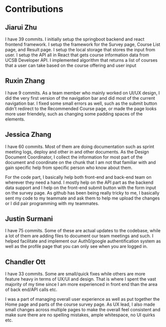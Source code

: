 # Contributions

## Jiarui Zhu
I have 39 commits. I initially setup the springboot backend and react frontend framework.
I setup the framework for the Survey page, Course List page, and Result page.
I setup the local storage that stores the input from user.
I setup the API all in React that gets course information data from UCSB Developer API.
I implemented algorithm that returns a list of courses that a user can take based on the course offering and user input


## Ruxin Zhang 
I have 9 commits.
As a team member who mainly worked on UI/UX design, I did the very first version of the navigation bar and did most of the current navigation bar. I fixed some small errors as well, such as the submit button didn’t redirect to the Recommended Course page, or made the page looks more user friendely, such as changing some padding spaces of the elements.


## Jessica Zhang
I have 60 commits. Most of them are doing documentation such as sprint meeting logs, deploy and other in and other documents. As the Design Document Coordinator, I collect the information for most part of the document and coordinate on the chunk that I am not that familiar with and gain specific help from specific person who know about them. 

For the code part, I basically help both front-end and back-end team on wherever they need a hand. I mostly help on the API part as the backend data support and I help on the front-end submit button with the form input on the survey page. As github has been being really tricky to me, I basically sent my code to my teammate and ask them to help me upload the changes or I did pair programming with my teammates. 


## Justin Surmani
I have 75 commits. Some of these are actual updates to the codebase, while a lot
of them are adding files to document our team meetings and such. I helped facilitate and
implement our Auth0/google authentification system as well as the profile page that
you can only see when you are logged in.


## Chandler Ott
I have 33 commits. Some are small/quick fixes while others are more
feature heavy in terms of UX/UI and design. That is where I spent the
vast majority of my time since I am more experienced in front end than
the area of back end/API calls etc.

I was a part of managing overall user experience as well as put together the Home
page and parts of the course survey page. As UX lead, I also made small
changes across multiple pages to make the overall feel consistent and make
sure there are no spelling mistakes, ample whitespace, no UI quirks etc.
